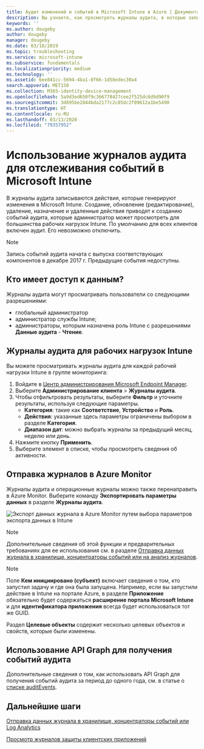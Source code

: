 ```yaml
---
title: Аудит изменений и событий в Microsoft Intune в Azure | Документация Майкрософт
description: Вы узнаете, как просмотреть журналы аудита, в которые записываются действия Microsoft Intune.
keywords: ''
ms.author: dougeby
author: dougeby
manager: dougeby
ms.date: 03/18/2019
ms.topic: troubleshooting
ms.service: microsoft-intune
ms.subservice: fundamentals
ms.localizationpriority: medium
ms.technology: ''
ms.assetid: 6ee841cc-5694-4ba1-8f66-1d58edec30a4
search.appverid: MET150
ms.collection: M365-identity-device-management
ms.openlocfilehash: 5a9d3ed650f9c366778427cee2f525dc6d9d90f9
ms.sourcegitcommit: 3d895be2844bda2177c2c85dc2f09612a1be5490
ms.translationtype: HT
ms.contentlocale: ru-RU
ms.lasthandoff: 03/13/2020
ms.locfileid: "79357952"
---
```

# <a name="use-audit-logs-to-track-and-monitor-events-in-microsoft-intune"></a>Использование журналов аудита для отслеживания событий в Microsoft Intune

В журналы аудита записываются действия, которые генерируют изменения в Microsoft Intune. Создание, обновление (редактирование), удаление, назначение и удаленные действия приводят к созданию событий аудита, которые администратор может просмотреть для большинства рабочих нагрузок Intune. По умолчанию для всех клиентов включен аудит. Его невозможно отключить.

> [!NOTE]
> Запись событий аудита начата с выпуска соответствующих компонентов в декабре 2017 г. Предыдущие события недоступны.

## <a name="who-can-access-the-data"></a>Кто имеет доступ к данным?

Журналы аудита могут просматривать пользователи со следующими разрешениями:

- глобальный администратор
- администратор службы Intune;
- администраторы, которым назначена роль Intune с разрешениями **Данные аудита** - **Чтение**.

## <a name="audit-logs-for-intune-workloads"></a>Журналы аудита для рабочих нагрузок Intune

Вы можете просматривать журналы аудита для каждой рабочей нагрузки Intune в группе мониторинга:

1. Войдите в [Центр администрирования Microsoft Endpoint Manager](https://go.microsoft.com/fwlink/?linkid=2109431).
2. Выберите **Администрирование клиента** > **Журналы аудита**.
3. Чтобы отфильтровать результаты, выберите **Фильтр** и уточните результаты, используя следующие параметры.
    - **Категория**: такие как **Соответствие**, **Устройство** и **Роль**.
    - **Действия**: указанные здесь параметры ограничены выбором в разделе **Категория**.
    - **Диапазон дат**: можно выбрать журналы за предыдущий месяц, неделю или день.
4. Нажмите кнопку **Применить**.
4. Выберите элемент в списке, чтобы просмотреть сведения об активности.

## <a name="route-logs-to-azure-monitor"></a>Отправка журналов в Azure Monitor

Журналы аудита и операционные журналы можно также перенаправить в Azure Monitor. Выберите команду **Экспортировать параметры данных** в разделе **Журналы аудита**.

![Экспорт данных журнала в Azure Monitor путем выбора параметров экспорта данных в Intune](./media/monitor-audit-logs/audit-logs-export-data-settings.png)

> [!NOTE]
> Дополнительные сведения об этой функции и предварительных требованиях для ее использования см. в разделе [Отправка данных журнала в хранилище, концентраторы событий или на анализ журналов](review-logs-using-azure-monitor.md).

> [!NOTE]
> Поле **Кем инициировано (субъект)** включает сведения о том, кто запустил задачу и где она была запущена. Например, если вы запустили действие в Intune на портале Azure, в разделе **Приложение** обязательно будет содержаться **расширение портала Microsoft Intune** и для **идентификатора приложения** всегда будет использоваться тот же GUID.
>
> Раздел **Целевые объекты** содержит несколько целевых объектов и свойств, которые были изменены.  

## <a name="use-graph-api-to-retrieve-audit-events"></a>Использование API Graph для получения событий аудита

Дополнительные сведения о том, как использовать API Graph для получения событий аудита за период до одного года, см. в статье о [списке auditEvents](https://docs.microsoft.com/graph/api/intune-auditing-auditevent-list?view=graph-rest-1.0).

## <a name="next-steps"></a>Дальнейшие шаги

[Отправка данных журнала в хранилище, концентраторы событий или Log Analytics](review-logs-using-azure-monitor.md)

[Просмотр журналов защиты клиентских приложений](../apps/app-protection-policy-settings-log.md)

